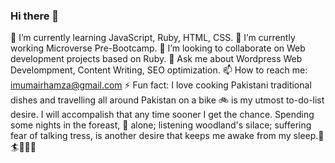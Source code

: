 ### Hi there 👋
🌱 I’m currently learning JavaScript, Ruby, HTML, CSS.
🔭 I’m currently working Microverse Pre-Bootcamp.
👯 I’m looking to collaborate on Web development projects based on Ruby.
💬 Ask me about Wordpress Web Develompment, Content Writing, SEO optimization.
📫 How to reach me: imumairhamza@gmail.com
⚡ Fun fact: I love cooking Pakistani traditional dishes and travelling all around Pakistan on a bike :bike: is my utmost to-do-list desire. I will accompalish that any time sooner I get the chance. Spending some nights in the foreast, :link: alone; listening woodland's silace; suffering fear of talking tress, is another desire that keeps me awake from my sleep.:sunrise: :surfer::horse_racing::money_with_wings::honeybee:

<!--
**emhamza/emhamza** is a ✨ _special_ ✨ repository because its `README.md` (this file) appears on your GitHub profile.

Here are some ideas to get you started:

- 🔭 I’m currently working on ...
- 🌱 I’m currently learning ...
- 👯 I’m looking to collaborate on ...
- 🤔 I’m looking for help with ...
- 💬 Ask me about ...
- 📫 How to reach me: ...
- 😄 Pronouns: ...
- ⚡ Fun fact: ...
-->
